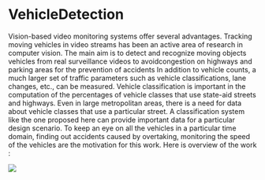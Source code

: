 # VehicleDetection
Vision-based video monitoring systems offer several advantages. Tracking moving vehicles in video streams has been an active area of research in computer vision. The main aim is to detect and recognize moving objects vehicles from real surveillance videos to avoidcongestion on highways and parking areas for the prevention of accidents In addition to vehicle counts, a much larger set of traffic parameters such as vehicle classifications, lane changes, etc., can  be measured. Vehicle classification is important in the computation of the percentages of vehicle classes that use state-aid streets and highways. Even in large metropolitan areas, there is a need for data about vehicle classes that use a particular street. A classification system like the one proposed here can provide important data for a particular design scenario. To keep an eye on all the vehicles in a particular time domain, finding out accidents caused by overtaking, monitoring the speed of the vehicles are the motivation for this work. Here is overview of the work :

![](assets/opening.gif)

